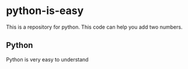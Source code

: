 # python-is-easy
This is a repository for python.
This code can help you add two numbers.

## Python
Python is very easy to understand
